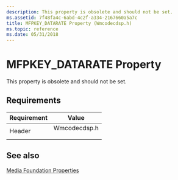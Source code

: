 ```yaml
---
description: This property is obsolete and should not be set.
ms.assetid: 7f48fa4c-6abd-4c2f-a334-2167660a5a7c
title: MFPKEY_DATARATE Property (Wmcodecdsp.h)
ms.topic: reference
ms.date: 05/31/2018
---
```


# MFPKEY\_DATARATE Property

This property is obsolete and should not be set.

## Requirements



| Requirement | Value |
|-------------------|-----------------------------------------------------------------------------------------|
| Header<br/> | <dl> <dt>Wmcodecdsp.h</dt> </dl> |



## See also

<dl> <dt>

[Media Foundation Properties](media-foundation-properties.md)
</dt> </dl>

 

 




